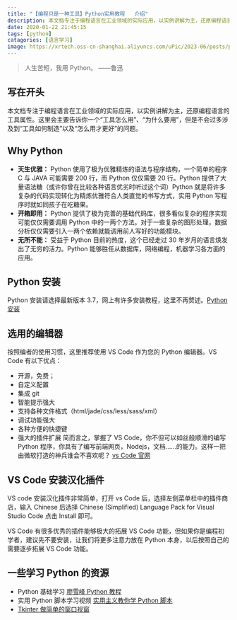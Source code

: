 ```yaml
---
title: "【编程只是一种工具】Python实用教程   介绍"
description: 本文档专注于编程语言在工业领域的实际应用，以实例讲解为主，还原编程语言的工具属性。这里会主要告诉你一个“工具怎么用”、“为什么要用”，但是不会过多涉及到“工具如何制造”以及“怎么用才更好”的问题。
date: 2020-01-22 21:45:15
tags: [python]
catagories: [语言学习]
image: https://xrtech.oss-cn-shanghai.aliyuncs.com/uPic/2023-06/posts/python.jpg
---
```


> 人生苦短，我用 Python。 ——鲁迅

## 写在开头

本文档专注于编程语言在工业领域的实际应用，以实例讲解为主，还原编程语言的工具属性。这里会主要告诉你一个“工具怎么用”、“为什么要用”，但是不会过多涉及到“工具如何制造”以及“怎么用才更好”的问题。

## Why Python

- **天生优雅：** Python 使用了极为优雅精炼的语法与程序结构，一个简单的程序 C 与 JAVA 可能需要 200 行，而 Python 仅仅需要 20 行。Python 提供了大量语法糖（或许你曾在比较各种语言优劣时听过这个词）Python 就是将许多复杂的代码实现转化为精炼优雅符合人类直觉的书写方式，实用 Python 写程序时就如同孩子在吃糖果。
- **开箱即用：** Python 提供了极为完善的基础代码库，很多看似复杂的程序实现可能仅仅需要调用 Python 中的一两个方法。对于一些复杂的图形处理，数据分析仅仅需要引入一两个依赖就能调用前人写好的功能模块。
- **无所不能：** 受益于 Python 目前的热度，这个已经走过 30 年岁月的语言焕发出了无穷的活力。Python 能够胜任从数据库，网络编程，机器学习各方面的应用。

## Python 安装

Python 安装请选择最新版本 3.7，网上有许多安装教程，这里不再赘述。[Python 安装](https://www.liaoxuefeng.com/wiki/1016959663602400/1016959856222624)

## 选用的编辑器

按照编者的使用习惯，这里推荐使用 VS Code 作为您的 Python 编辑器。VS Code 有以下优点：

- 开源，免费；
- 自定义配置
- 集成 git
- 智能提示强大
- 支持各种文件格式（html/jade/css/less/sass/xml）
- 调试功能强大
- 各种方便的快捷键
- 强大的插件扩展
  简而言之，掌握了 VS Code，你不但可以如丝般顺滑的编写 Python 程序，你具有了编写前端网页，Nodejs，文档……的能力。这样一把由微软打造的神兵谁会不喜欢呢？ [vs Code 官网](https://code.visualstudio.com/)

## VS Code 安装汉化插件

VS code 安装汉化插件非常简单，打开 vs Code 后，选择左侧菜单栏中的插件商店，输入 Chinese 后选择 Chinese (Simplified) Language Pack for Visual Studio Code 点击 Install 即可。

VS Code 有很多优秀的插件能够极大的拓展 VS Code 功能，但如果你是编程初学者，建议先不要安装，让我们将更多注意力放在 Python 本身，以后按照自己的需要逐步拓展 VS Code 功能。

## 一些学习 Python 的资源

- Python 基础学习 [廖雪峰 Python 教程](https://www.liaoxuefeng.com/wiki/1016959663602400)
- 实用 Python 脚本学习视频 [实用主义教你学 Python 脚本](https://www.bilibili.com/video/av45221676)
- [Tkinter 做简单的窗口视窗](https://www.bilibili.com/video/av16942112)
